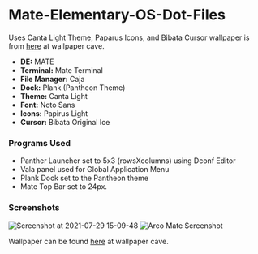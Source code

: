 # Mate-Elementary-OS-Dot-Files
Uses Canta Light Theme, Paparus Icons, and Bibata Cursor wallpaper is from [here](https://wallpapercave.com/w/wp4203643) at wallpaper cave.

+ **DE:** MATE
+ **Terminal:** Mate Terminal
+ **File Manager:** Caja
+ **Dock:** Plank (Pantheon Theme)
+ **Theme:** Canta Light
+ **Font:** Noto Sans
+ **Icons:** Papirus Light
+ **Cursor:** Bibata Original Ice

### Programs Used
+ Panther Launcher set to 5x3 (rowsXcolumns) using Dconf Editor
+ Vala panel used for Global Application Menu 
+ Plank Dock set to the Pantheon theme 
+ Mate Top Bar set to 24px.

### Screenshots
![Screenshot at 2021-07-29 15-09-48](https://user-images.githubusercontent.com/20647749/127572650-47814b1a-1464-459e-85b2-9960b64c28a6.png)
![Arco Mate Screenshot](https://user-images.githubusercontent.com/20647749/127572817-29d60aad-ea28-4289-8e59-7832893ae7d5.png)

Wallpaper can be found [here](https://wallpapercave.com/w/wp4203643) at wallpaper cave.

